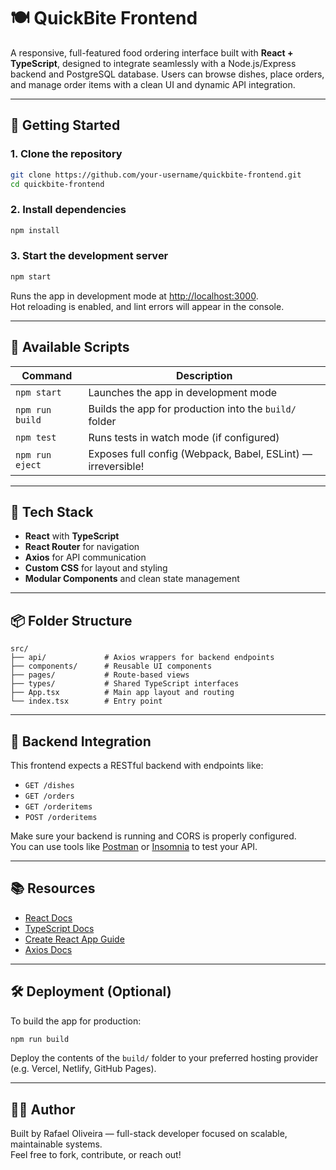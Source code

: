 # 🍽️ QuickBite Frontend

A responsive, full-featured food ordering interface built with **React + TypeScript**, designed to integrate seamlessly with a Node.js/Express backend and PostgreSQL database. Users can browse dishes, place orders, and manage order items with a clean UI and dynamic API integration.

---

## 🚀 Getting Started

### 1. Clone the repository

```bash
git clone https://github.com/your-username/quickbite-frontend.git
cd quickbite-frontend
```

### 2. Install dependencies

```bash
npm install
```

### 3. Start the development server

```bash
npm start
```

Runs the app in development mode at [http://localhost:3000](http://localhost:3000).  
Hot reloading is enabled, and lint errors will appear in the console.

---

## 🧪 Available Scripts

| Command           | Description                                                                 |
|------------------|-----------------------------------------------------------------------------|
| `npm start`       | Launches the app in development mode                                       |
| `npm run build`   | Builds the app for production into the `build/` folder                     |
| `npm test`        | Runs tests in watch mode (if configured)                                   |
| `npm run eject`   | Exposes full config (Webpack, Babel, ESLint) — irreversible!               |

---

## 🧱 Tech Stack

- **React** with **TypeScript**
- **React Router** for navigation
- **Axios** for API communication
- **Custom CSS** for layout and styling
- **Modular Components** and clean state management

---

## 📦 Folder Structure

```
src/
├── api/             # Axios wrappers for backend endpoints
├── components/      # Reusable UI components
├── pages/           # Route-based views
├── types/           # Shared TypeScript interfaces
├── App.tsx          # Main app layout and routing
└── index.tsx        # Entry point
```

---

## 🔗 Backend Integration

This frontend expects a RESTful backend with endpoints like:

- `GET /dishes`
- `GET /orders`
- `GET /orderitems`
- `POST /orderitems`

Make sure your backend is running and CORS is properly configured.  
You can use tools like [Postman](https://www.postman.com/) or [Insomnia](https://insomnia.rest/) to test your API.

---

## 📚 Resources

- [React Docs](https://reactjs.org/)
- [TypeScript Docs](https://www.typescriptlang.org/docs/)
- [Create React App Guide](https://create-react-app.dev/docs/getting-started/)
- [Axios Docs](https://axios-http.com/docs/intro)

---

## 🛠️ Deployment (Optional)

To build the app for production:

```bash
npm run build
```

Deploy the contents of the `build/` folder to your preferred hosting provider (e.g. Vercel, Netlify, GitHub Pages).

---

## 👨‍💻 Author

Built by Rafael Oliveira — full-stack developer focused on scalable, maintainable systems.  
Feel free to fork, contribute, or reach out!
